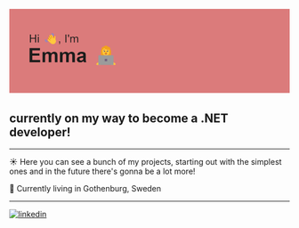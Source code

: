 

![A header image](https://github.com/Emmvid/Emmvid/blob/main/header.png?raw=true) 

 ## currently on my way to become a .NET developer! 
- ---
 ☀️  Here you can see a bunch of my projects, starting out with the simplest ones and in the future there's gonna be a lot more!  
 
 🌙   Currently living in Gothenburg, Sweden
 
--- 
  
   [![linkedin](https://cloud.githubusercontent.com/assets/17016297/18839848/0fc7e74e-83d2-11e6-8c6a-277fc9d6e067.png)][3]


  
  [3]: https://www.linkedin.com/in/emma-vidarsson
  

<!--
**Emmvid/Emmvid** is a ✨ _special_ ✨ repository because its `README.md` (this file) appears on your GitHub profile.

Here are some ideas to get you started:

- 🔭 I’m currently working on ...
- 🌱 I’m currently learning ...
- 👯 I’m looking to collaborate on ...
- 🤔 I’m looking for help with ...
- 💬 Ask me about ...
- 📫 How to reach me: ...
- 😄 Pronouns: ...
- ⚡ Fun fact: ...
-->
